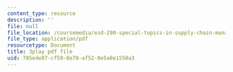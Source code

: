 ```yaml
---
content_type: resource
description: ''
file: null
file_location: /coursemedia/esd-290-special-topics-in-supply-chain-management-spring-2005/785ede87cf598e78af528e5a8e1550a3_pqdN-zGWkfY.pdf
file_type: application/pdf
resourcetype: Document
title: 3play pdf file
uid: 785ede87-cf59-8e78-af52-8e5a8e1550a3
---
```

